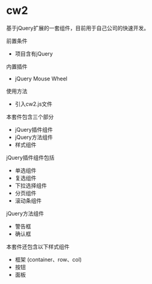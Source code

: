 # cw2
基于jQuery扩展的一套组件，目前用于自己公司的快速开发。

前置条件
- 项目含有jQuery

内置插件
- jQuery Mouse Wheel

使用方法
- 引入cw2.js文件

本套件包含三个部分
- jQuery插件组件
- jQuery方法组件
- 样式组件

jQuery插件组件包括
- 单选组件
- 复选组件
- 下拉选择组件
- 分页组件
- 滚动条组件

jQuery方法组件
- 警告框
- 确认框

本套件还包含以下样式组件
- 框架 (container、row、col)
- 按钮
- 面板

